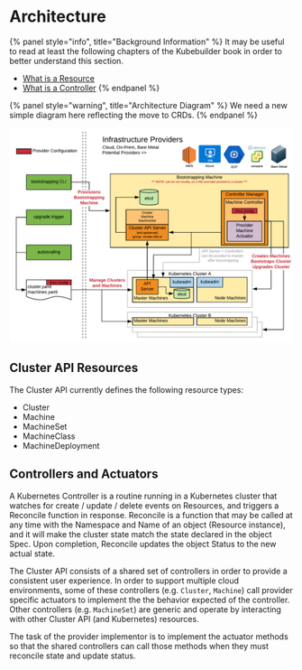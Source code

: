 # Architecture

{% panel style="info", title="Background Information" %}
It may be useful to read at least the following chapters of the Kubebuilder 
book in order to better understand this section.

- [What is a Resource](https://github.com/kubernetes-sigs/kubebuilder.git/docs/book/basics/what_is_a_resource.md)
- [What is a Controller](https://github.com/kubernetes-sigs/kubebuilder.git/docs/book/basics/what_is_a_controller.md)
{% endpanel %}

{% panel style="warning", title="Architecture Diagram" %}
We need a new simple diagram here reflecting the move to CRDs.
{% endpanel %}

![Architecture](architecture.png)

## Cluster API Resources

The Cluster API currently defines the following resource types:

- Cluster
- Machine
- MachineSet
- MachineClass
- MachineDeployment

## Controllers and Actuators

A Kubernetes Controller is a routine running in a Kubernetes cluster that 
watches for create / update / delete events on Resources, and triggers a 
Reconcile function in response. Reconcile is a function that may be called
at any time with the Namespace and Name of an object (Resource instance), 
and it will make the cluster state match the state declared in the object
Spec. Upon completion, Reconcile updates the object Status to the new actual
state.

The Cluster API consists of a shared set of controllers in order to provide a 
consistent user experience. In order to support multiple cloud environments, 
some of these controllers (e.g. `Cluster`, `Machine`) call provider specific 
actuators to implement the the behavior expected of the controller. Other 
controllers (e.g. `MachineSet`) are generic and operate by interacting with 
other Cluster API (and Kubernetes) resources.

The task of the provider implementor is to implement the actuator methods so 
that the shared controllers can call those methods when they must reconcile 
state and update status.
